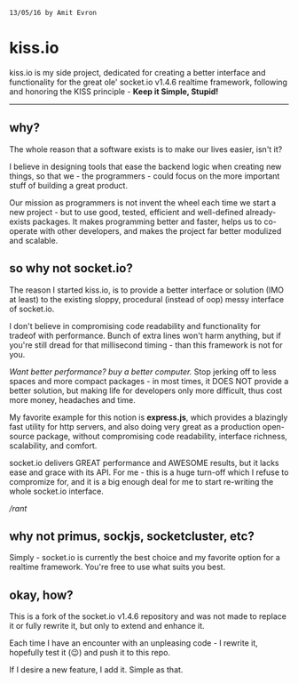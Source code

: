 `13/05/16 by Amit Evron`

# kiss.io
kiss.io is my side project, dedicated for creating a better interface and functionality for the great ole' socket.io v1.4.6 realtime framework, following and honoring the KISS principle - **Keep it Simple, Stupid!**

---

## why?
The whole reason that a software exists is to make our lives easier, isn't it?

I believe in designing tools that ease the backend logic when creating new things, so that we - the programmers - could focus on the more important stuff of building a great product.

Our mission as programmers is not invent the wheel each time we start a new project - but to use good, tested, efficient and well-defined  already-exists packages. It makes programming better and faster, helps us to co-operate with other developers, and makes the project far better modulized and scalable.

## so why not socket.io?
The reason I started kiss.io, is to provide a better interface or solution (IMO at least) to the existing sloppy, procedural (instead of oop) messy interface of socket.io.

I don't believe in compromising code readability and functionality for tradeof with performance. Bunch of extra lines won't harm anything, but if you're still dread for that millisecond timing - than this framework is not for you. 

*Want better performance? buy a better computer.* Stop jerking off to less spaces and more compact packages - in most times, it DOES NOT provide a better solution, but making life for developers only more difficult, thus cost more money, headaches and time.

My favorite example for this notion is **express.js**, which provides a blazingly fast utility for http servers, and also doing very great as a production open-source package, without compromising code readability, interface richness, scalability, and comfort.

socket.io delivers GREAT performance and AWESOME results, but it lacks ease and grace with its API. For me - this is a huge turn-off which I refuse to compromize for, and it is a big enough deal for me to start re-writing the whole socket.io interface.

*/rant*

## why not primus, sockjs, socketcluster, etc?
Simply - socket.io is currently the best choice and my favorite option for a realtime framework. You're free to use what suits you best.

## okay, how?
This is a fork of the socket.io v1.4.6 repository and was not made to replace it or fully rewrite it, but only to extend and enhance it.

Each time I have an encounter with an unpleasing code - I rewrite it, hopefully test it (:wink:) and push it to this repo.

If I desire a new feature, I add it. Simple as that.
